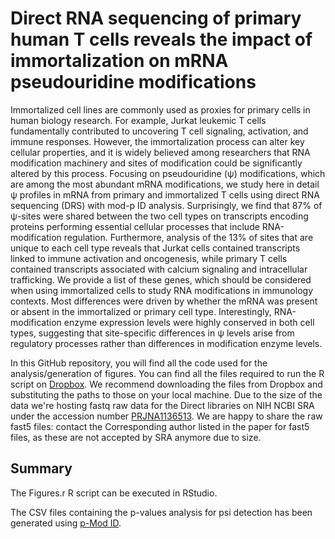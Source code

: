 # Direct RNA sequencing of primary human T cells reveals the impact of immortalization on mRNA pseudouridine modifications

Immortalized cell lines are commonly used as proxies for primary cells in human biology research. For example, Jurkat leukemic T cells fundamentally contributed to uncovering T cell signaling, activation, and immune responses. However, the immortalization process can alter key cellular properties, and it is widely believed among researchers that RNA modification machinery and sites of modification could be significantly altered by this process. Focusing on pseudouridine (ψ) modifications, which are among the most abundant mRNA modifications, we study here in detail ψ profiles in mRNA from primary and immortalized T cells using direct RNA sequencing (DRS) with mod-p ID analysis. Surprisingly, we find that 87% of ψ-sites were shared between the two cell types on transcripts encoding proteins performing essential cellular processes that include RNA-modification regulation. Furthermore, analysis of the 13% of sites that are unique to each cell type reveals that Jurkat cells contained transcripts linked to immune activation and oncogenesis, while primary T cells contained transcripts associated with calcium signaling and intracellular trafficking. We provide a list of these genes, which should be considered when using immortalized cells to study RNA modifications in immunology contexts. Most differences were driven by whether the mRNA was present or absent in the immortalized or primary cell type. Interestingly, RNA-modification enzyme expression levels were highly conserved in both cell types, suggesting that site-specific differences in ψ levels arise from regulatory processes rather than differences in modification enzyme levels.

In this GitHub repository, you will find all the code used for the analysis/generation of figures. 
You can find all the files required to run the R script on [Dropbox](https://www.dropbox.com/scl/fo/CREATE). We recommend downloading the files from Dropbox and substituting the paths to those on your local machine. 
Due to the size of the data we're hosting fastq raw data for the Direct libraries on NIH NCBI SRA under the accession number [PRJNA1136513](https://www.ncbi.nlm.nih.gov/bioproject/PRJNA1136513).
We are happy to share the raw fast5 files: contact the Corresponding author listed in the paper for fast5 files, as these are not accepted by SRA anymore due to size.  

## Summary

The Figures.r R script can be executed in RStudio.

The CSV files containing the p-values analysis for psi detection has been generated using [p-Mod ID](https://github.com/RouhanifardLab/PsiNanopore).


